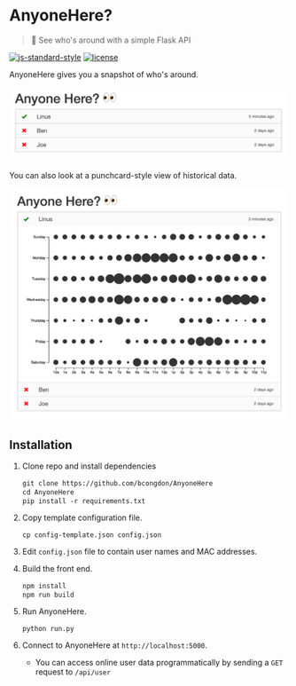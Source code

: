 # AnyoneHere?
> :eyes: See who's around with a simple Flask API

[![js-standard-style](https://img.shields.io/badge/code%20style-standard-brightgreen.svg)](https://github.com/feross/standard)
[![license](https://img.shields.io/github/license/mashape/apistatus.svg)]()

AnyoneHere gives you a snapshot of who's around.

![ScreenGrab](img/screengrab.png)

You can also look at a punchcard-style view of historical data.

![ScreenGrabPunchcard](img/screengrab-punchcard.png)

## Installation

1. Clone repo and install dependencies

	```
	git clone https://github.com/bcongdon/AnyoneHere
	cd AnyoneHere
	pip install -r requirements.txt
	```

2. Copy template configuration file.

	```
	cp config-template.json config.json
	```

3. Edit `config.json` file to contain user names and MAC addresses.
4. Build the front end.
	```
	npm install
	npm run build
	```
5. Run AnyoneHere.

	```
	python run.py
	```
	
6. Connect to AnyoneHere at `http://localhost:5000`.
	* You can access online user data programmatically by sending a `GET` request to `/api/user`
